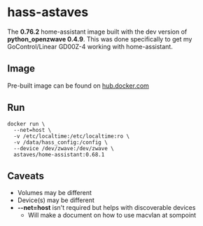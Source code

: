 # hass-astaves

The **0.76.2** home-assistant image built with the dev version of **python_openzwave 0.4.9**.  This was done specifically to get my GoControl/Linear GD00Z-4 working with home-assistant.

## Image
Pre-built image can be found on [hub.docker.com](https://hub.docker.com/r/astaves/home-assistant/)

## Run
```
docker run \
  --net=host \
  -v /etc/localtime:/etc/localtime:ro \
  -v /data/hass_config:/config \
  --device /dev/zwave:/dev/zwave \
  astaves/home-assistant:0.68.1
```

## Caveats
* Volumes may be different
* Device(s) may be different
* **--net=host** isn't required but helps with discoverable devices
  * Will make a document on how to use macvlan at sompoint
